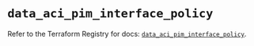 # `data_aci_pim_interface_policy`

Refer to the Terraform Registry for docs: [`data_aci_pim_interface_policy`](https://registry.terraform.io/providers/ciscodevnet/aci/2.17.0/docs/data-sources/pim_interface_policy).
